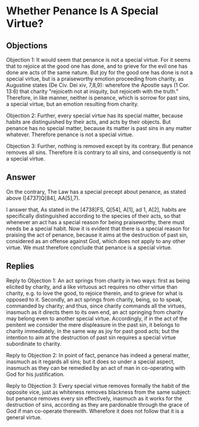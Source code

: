# Whether Penance Is A Special Virtue?

## Objections

Objection 1: It would seem that penance is not a special virtue. For it seems that to rejoice at the good one has done, and to grieve for the evil one has done are acts of the same nature. But joy for the good one has done is not a special virtue, but is a praiseworthy emotion proceeding from charity, as Augustine states (De Civ. Dei xiv, 7,8,9): wherefore the Apostle says (1 Cor. 13:6) that charity "rejoiceth not at iniquity, but rejoiceth with the truth." Therefore, in like manner, neither is penance, which is sorrow for past sins, a special virtue, but an emotion resulting from charity.

Objection 2: Further, every special virtue has its special matter, because habits are distinguished by their acts, and acts by their objects. But penance has no special matter, because its matter is past sins in any matter whatever. Therefore penance is not a special virtue.

Objection 3: Further, nothing is removed except by its contrary. But penance removes all sins. Therefore it is contrary to all sins, and consequently is not a special virtue.

## Answer

On the contrary, The Law has a special precept about penance, as stated above ([4737]Q[84], AA[5],7).

I answer that, As stated in the [4738]FS, Q[54], A[1], ad 1, A[2], habits are specifically distinguished according to the species of their acts, so that whenever an act has a special reason for being praiseworthy, there must needs be a special habit. Now it is evident that there is a special reason for praising the act of penance, because it aims at the destruction of past sin, considered as an offense against God, which does not apply to any other virtue. We must therefore conclude that penance is a special virtue.

## Replies

Reply to Objection 1: An act springs from charity in two ways: first as being elicited by charity, and a like virtuous act requires no other virtue than charity, e.g. to love the good, to rejoice therein, and to grieve for what is opposed to it. Secondly, an act springs from charity, being, so to speak, commanded by charity; and thus, since charity commands all the virtues, inasmuch as it directs them to its own end, an act springing from charity may belong even to another special virtue. Accordingly, if in the act of the penitent we consider the mere displeasure in the past sin, it belongs to charity immediately, in the same way as joy for past good acts; but the intention to aim at the destruction of past sin requires a special virtue subordinate to charity.

Reply to Objection 2: In point of fact, penance has indeed a general matter, inasmuch as it regards all sins; but it does so under a special aspect, inasmuch as they can be remedied by an act of man in co-operating with God for his justification.

Reply to Objection 3: Every special virtue removes formally the habit of the opposite vice, just as whiteness removes blackness from the same subject: but penance removes every sin effectively, inasmuch as it works for the destruction of sins, according as they are pardonable through the grace of God if man co-operate therewith. Wherefore it does not follow that it is a general virtue.
